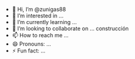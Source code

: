 - 👋 Hi, I’m @zunigas88
- 👀 I’m interested in ...
- 🌱 I’m currently learning ...
- 💞️ I’m looking to collaborate on ... construcción 
- 📫 How to reach me ...
- 😄 Pronouns: ...
- ⚡ Fun fact: ...

<!---
zunigas88/zunigas88 is a ✨ special ✨ repository because its `README.md` (this file) appears on your GitHub profile.
You can click the Preview link to take a look at your changes.
--->
